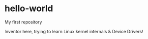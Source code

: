 # hello-world
My first repository

Inventor here, trying to learn Linux kernel internals & Device Drivers!
